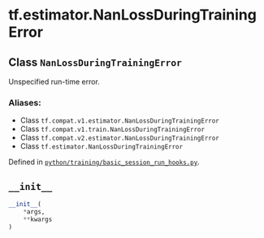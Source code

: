 <div itemscope itemtype="http://developers.google.com/ReferenceObject">
<meta itemprop="name" content="tf.estimator.NanLossDuringTrainingError" />
<meta itemprop="path" content="Stable" />
<meta itemprop="property" content="__init__"/>
</div>

# tf.estimator.NanLossDuringTrainingError

## Class `NanLossDuringTrainingError`

Unspecified run-time error.



### Aliases:

* Class `tf.compat.v1.estimator.NanLossDuringTrainingError`
* Class `tf.compat.v1.train.NanLossDuringTrainingError`
* Class `tf.compat.v2.estimator.NanLossDuringTrainingError`
* Class `tf.estimator.NanLossDuringTrainingError`



Defined in [`python/training/basic_session_run_hooks.py`](/code/stable/tensorflow/python/training/basic_session_run_hooks.py).

<!-- Placeholder for "Used in" -->


<h2 id="__init__"><code>__init__</code></h2>

``` python
__init__(
    *args,
    **kwargs
)
```






